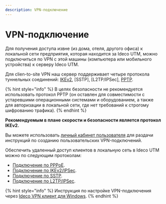 ```yaml
---
description: VPN-подключение
---
```


# VPN-подключение

Для получения доступа извне \(из дома, отеля, другого офиса\) к локальной сети предприятия, которая находится за Ideco UTM, можно подключиться по VPN с этой машины \(компьютера или мобильного устройства\) к серверу Ideco UTM.

Для clien-to-site VPN наш сервер поддерживает четыре протокола туннельных соединений: [IKEv2](ipsec-ikev2.md), [SSTP], [L2TP/IPSec], [PPTP](pptp.md).

{% hint style="info" %}
В целях безопасности не рекомендуется использовать протокол PPTP \(он оставлен для совместимости с устаревшими операционными системами и оборудованием, а также для авторизации в локальной сети, где нет требований к строгому шифрованию трафика\).
{% endhint %}

**Рекомендуемым в плане скорости и безопасности является протокол IKEv2.**

Вы можете использовать [личный кабинет пользователя](user-lk.md) для раздачи инструкций по созданию пользовательских VPN-подключений.

Обеспечить удаленный доступ клиентов в локальную сеть в Ideco UTM можно по следующим протоколам:


* [Подключение по PPPoE](pppoe.md).
* [Подключение по IKEv2/IPSec](client-to-site/ipsec-ikev2.md).
* [Подключение по SSTP](client-to-site/sstp.md).
* [Подключение по L2TP/IPSec](client-to-site/l2tp-ipsec.md).

{% hint style="info" %}
Инструкция по настройке VPN-подключения через [Ideco VPN клиент для Windows](client-to-site/ideco-vpn-client.md).
{% endhint %}

